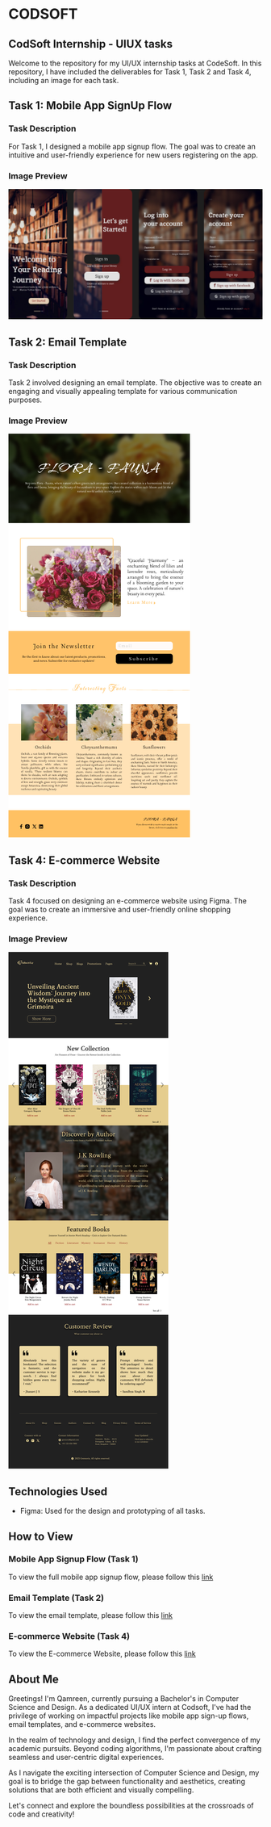 # CODSOFT

## CodSoft Internship - UIUX tasks

Welcome to the repository for my UI/UX internship tasks at CodeSoft. In this repository, I have included the deliverables for Task 1, Task 2 and Task 4, including an image for each task.

## Task 1: Mobile App SignUp Flow

### Task Description
For Task 1, I designed a mobile app signup flow. The goal was to create an intuitive and user-friendly experience for new users registering on the app.

### Image Preview
![Task 1 Image](./task-1/Mobile-App.jpg)

## Task 2: Email Template

### Task Description
Task 2 involved designing an email template. The objective was to create an engaging and visually appealing template for various communication purposes.

### Image Preview
![Task 2 Image](./task-2/Email%20Template.png)

## Task 4: E-commerce Website

### Task Description
Task 4 focused on designing an e-commerce website using Figma. The goal was to create an immersive and user-friendly online shopping experience.

### Image Preview
![Task 4 Image](./task-4/E-Commerce%20Website.png)

## Technologies Used
- Figma: Used for the design and prototyping of all tasks.

## How to View

### Mobile App Signup Flow (Task 1)
To view the full mobile app signup flow, please follow this [link](https://www.figma.com/proto/hsf7h2F8RpR3RqxOKCyzPs/Mobile-App?page-id=0%3A1&type=design&node-id=2-9&viewport=244%2C303%2C0.47&t=aRyiKQ62mV9MkJg8-1&scaling=scale-down&starting-point-node-id=2%3A9&mode=design)

### Email Template (Task 2)
To view the email template, please follow this [link](https://www.figma.com/proto/AFfv6JIIcgYOclNWrQEcUF/Email-Template?page-id=0%3A1&type=design&node-id=3-4&viewport=503%2C-724%2C1.5&t=S0ymZJesrpWCJRoa-1&scaling=scale-down&mode=design)

### E-commerce Website (Task 4)
To view the E-commerce Website, please follow this [link](https://www.figma.com/proto/ULckUzo9bx3p3IU2k5SnNB/E-Commerce-Website?page-id=0%3A1&type=design&node-id=2-2&viewport=232%2C235%2C0.25&t=iXO7pVtl0cUvdonK-1&scaling=scale-down-width)

## About Me

Greetings! I'm Qamreen, currently pursuing a Bachelor's in Computer Science and Design. As a dedicated UI/UX intern at Codsoft, I've had the privilege of working on impactful projects like mobile app sign-up flows, email templates, and e-commerce websites.

In the realm of technology and design, I find the perfect convergence of my academic pursuits. Beyond coding algorithms, I'm passionate about crafting seamless and user-centric digital experiences. 

As I navigate the exciting intersection of Computer Science and Design, my goal is to bridge the gap between functionality and aesthetics, creating solutions that are both efficient and visually compelling.

Let's connect and explore the boundless possibilities at the crossroads of code and creativity!

